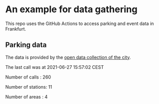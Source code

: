 # An example for data gathering

This repo uses the GitHub Actions to access parking and event data in Frankfurt.

## Parking data
The data is provided by the [open data collection of the city](https://www.offenedaten.frankfurt.de/).

The last call was at 2021-06-27 15:57:02 CEST

Number of calls   : 260

Number of stations:  11

Number of areas   :   4

